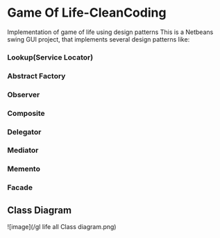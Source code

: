 # Game Of Life-CleanCoding
Implementation of game of life using design patterns
This is a Netbeans swing GUI project, that implements several design patterns like: 
### Lookup(Service Locator)
### Abstract Factory
### Observer
### Composite
### Delegator
### Mediator
### Memento
### Facade

## Class Diagram
![image](/gl life all Class diagram.png)

